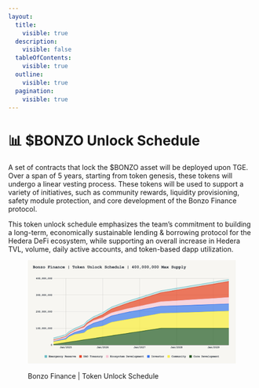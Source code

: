 ```yaml
---
layout:
  title:
    visible: true
  description:
    visible: false
  tableOfContents:
    visible: true
  outline:
    visible: true
  pagination:
    visible: true
---
```


# 📊 $BONZO Unlock Schedule

A set of contracts that lock the $BONZO asset will be deployed upon TGE. Over a span of 5 years, starting from token genesis, these tokens will undergo a linear vesting process. These tokens will be used to support a variety of initiatives, such as community rewards, liquidity provisioning, safety module protection, and core development of the Bonzo Finance protocol.

This token unlock schedule emphasizes the team’s commitment to building a long-term, economically sustainable lending & borrowing protocol for the Hedera DeFi ecosystem, while supporting an overall increase in Hedera TVL, volume, daily active accounts, and token-based dapp utilization.

<figure><img src="../.gitbook/assets/bonzo_token_unlock_schedule.png" alt=""><figcaption><p>Bonzo Finance | Token Unlock Schedule</p></figcaption></figure>
